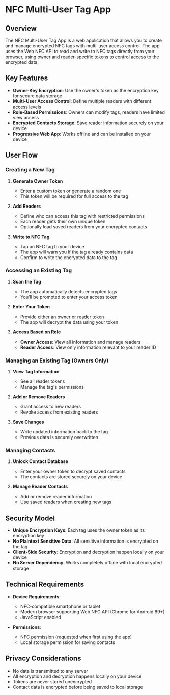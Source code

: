 # NFC Multi-User Tag App

## Overview

The NFC Multi-User Tag App is a web application that allows you to create and manage encrypted NFC tags with multi-user access control. The app uses the Web NFC API to read and write to NFC tags directly from your browser, using owner and reader-specific tokens to control access to the encrypted data.

## Key Features

- **Owner-Key Encryption**: Use the owner's token as the encryption key for secure data storage
- **Multi-User Access Control**: Define multiple readers with different access levels
- **Role-Based Permissions**: Owners can modify tags, readers have limited view access
- **Encrypted Contacts Storage**: Save reader information securely on your device
- **Progressive Web App**: Works offline and can be installed on your device

## User Flow

### Creating a New Tag

1. **Generate Owner Token**
   - Enter a custom token or generate a random one
   - This token will be required for full access to the tag

2. **Add Readers**
   - Define who can access this tag with restricted permissions
   - Each reader gets their own unique token
   - Optionally load saved readers from your encrypted contacts

3. **Write to NFC Tag**
   - Tap an NFC tag to your device
   - The app will warn you if the tag already contains data
   - Confirm to write the encrypted data to the tag

### Accessing an Existing Tag

1. **Scan the Tag**
   - The app automatically detects encrypted tags
   - You'll be prompted to enter your access token

2. **Enter Your Token**
   - Provide either an owner or reader token
   - The app will decrypt the data using your token

3. **Access Based on Role**
   - **Owner Access**: View all information and manage readers
   - **Reader Access**: View only information relevant to your reader ID

### Managing an Existing Tag (Owners Only)

1. **View Tag Information**
   - See all reader tokens
   - Manage the tag's permissions

2. **Add or Remove Readers**
   - Grant access to new readers
   - Revoke access from existing readers

3. **Save Changes**
   - Write updated information back to the tag
   - Previous data is securely overwritten

### Managing Contacts

1. **Unlock Contact Database**
   - Enter your owner token to decrypt saved contacts
   - The contacts are stored securely on your device

2. **Manage Reader Contacts**
   - Add or remove reader information
   - Use saved readers when creating new tags

## Security Model

- **Unique Encryption Keys**: Each tag uses the owner token as its encryption key
- **No Plaintext Sensitive Data**: All sensitive information is encrypted on the tag
- **Client-Side Security**: Encryption and decryption happen locally on your device
- **No Server Dependency**: Works completely offline with local encrypted storage

## Technical Requirements

- **Device Requirements**:
  - NFC-compatible smartphone or tablet
  - Modern browser supporting Web NFC API (Chrome for Android 89+)
  - JavaScript enabled

- **Permissions**:
  - NFC permission (requested when first using the app)
  - Local storage permission for saving contacts

## Privacy Considerations

- No data is transmitted to any server
- All encryption and decryption happens locally on your device
- Tokens are never stored unencrypted
- Contact data is encrypted before being saved to local storage